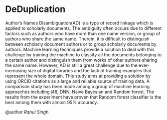 # DeDuplication

Author’s Names Disambiguation(AD) is a type of record linkage which is applied to scholarly documents. The ambiguity often occurs due to different factors such as authors who have more than one name version, or group of authors who share the same name. Therein, it is difficult to distinguish between scholarly document authors or to group scholarly documents by authors. Machine learning techniques provide a solution to deal with this challenge by training the machine to classify all the documents belonging to a certain author and distinguish them from works of other authors sharing the same name. However, AD is still a great challenge due to the ever-increasing size of digital libraries and the lack of training examples that represent the whole domain. This study aims at providing a solution by using ORCID citations as a large and reliable source of training data. A comparison study has been made among a group of machine learning approaches including j48, DNN, Naive Bayesian and Random forest. The results from the experiment have proven that Random forest classifier is the best among them with almost 95% accuracy. 

@author *Rahul Singh*
